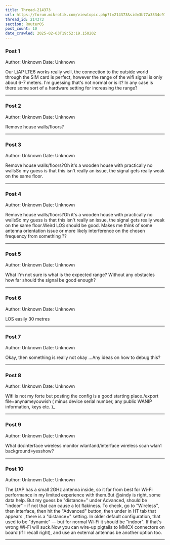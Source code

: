 ```yaml
---
title: Thread-214373
url: https://forum.mikrotik.com/viewtopic.php?t=214373&sid=3b77a3334c914448dbbc02bfdff4c3aa
thread_id: 214373
section: RouterOS
post_count: 10
date_crawled: 2025-02-03T19:52:19.150202
---
```


### Post 1
Author: Unknown
Date: Unknown

Our LtAP LTE6 works really well, the connection to the outside world through the SIM card is perfect, however the range of the wifi signal is only about 6-7 meters. I'm guessing that's not normal or is it? In any case is there some sort of a hardware setting for increasing the range?

---
### Post 2
Author: Unknown
Date: Unknown

Remove house walls/floors?

---
### Post 3
Author: Unknown
Date: Unknown

Remove house walls/floors?Oh it's a wooden house with practically no wallsSo my guess is that this isn't really an issue, the signal gets really weak on the same floor.

---
### Post 4
Author: Unknown
Date: Unknown

Remove house walls/floors?Oh it's a wooden house with practically no wallsSo my guess is that this isn't really an issue, the signal gets really weak on the same floor.Weird LOS should be good.  Makes me think of some antenna orientation issue or more likely interference on the chosen frequency from something ??

---
### Post 5
Author: Unknown
Date: Unknown

What I'm not sure is what is the expected range? Without any obstacles how far should the signal be good enough?

---
### Post 6
Author: Unknown
Date: Unknown

LOS  easily 30 metres

---
### Post 7
Author: Unknown
Date: Unknown

Okay, then something is really not okay ...Any ideas on how to debug this?

---
### Post 8
Author: Unknown
Date: Unknown

Wifi is not my forte but posting the config is  a good starting place./export file=anynameyouwish ( minus device serial number, any public WANIP information, keys etc. )_

---
### Post 9
Author: Unknown
Date: Unknown

What do/interface wireless monitor wlan1and/interface wireless scan wlan1 background=yesshow?

---
### Post 10
Author: Unknown
Date: Unknown

The LtAP has a small 2GHz antenna inside, so it far from best for Wi-Fi performance in my limited experience with them.But @sindy is right, some data help.   But my guess be "distance=" under Advanced, should be "indoor" - if not that can cause a lot flakiness. To check, go to "Wireless", then interface, then hit the "Advanced" button, then under in HT tab that appears , there is a "distance=" setting.  In older default configuration, that used to be "dynamic" — but for normal Wi-Fi it should be "indoor".  If that's wrong Wi-Fi will suck.Now you can wire-up pigtails to MMCX connectors on board (if I recall right), and use an external antennas be another option too.

---
